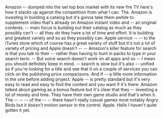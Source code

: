 Amazon -- dumped into the set top box market with its new fire TV here's how it stacks up against the competition from what I can. The. Amazon is investing in building a catalog but it's gonna take them awhile to supplement video that's already on Amazon instant video and -- an original contents. -- main focus is building out their catalog as much as they possibly can't -- all they do they have a lot of time and effort. It is building and greatest variety and so as they possibly can. Apple service -- -- to the iTunes store which of course has a great variety of stuff but it's not a lot of variety of pricing and Apple doesn't -- -- Amazon's killer feature for search is that you talk to their -- rather than having to hunt in packs to type in your search term. -- But voice search doesn't work on all apps and so -- I mean you should definitely keep in mind. -- search is slow but it's also -- unified so if you're looking for a title and see that it on a couple of services you can click on the publishing price comparisons. And if -- a little more information in the one before adding project. Apple -- is pretty standard but it's very easy to read and easy to find the content and you want if it's there. Amazon talked about gaming as a bonus feature but it's clear that they -- investing a lot of money and time. They have their own game studio and that's when it. The -- -- -- of the -- -- there hasn't really casual games most notably Angry Birds but it doesn't motion sensor in the control. Apple. Hello I haven't quite gotten it yet.